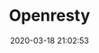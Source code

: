 ---
pageComponent: 
  name: Catalogue
  data: 
    path: 03.Linux/02.Openresty
    description: 人生如逆旅，我亦是行人。
title: Openresty
date: 2020-03-18 21:02:53
permalink: /Openresty
sidebar: false
article: false
comment: false
editLink: false
---